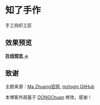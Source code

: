 # 知了手作
手工钩织工匠


## 效果预览

**[在线预览 &rarr;](https://woseword.github.io)**

## 致谢

主题来源：[Ma Zhuang官网](https://mazhuang.org), [mzlogin GitHub](https://github.com/mzlogin/mzlogin.github.io)

本博客外观基于 [DONGChuan](https://dongchuan.github.io) 修改，感谢！

